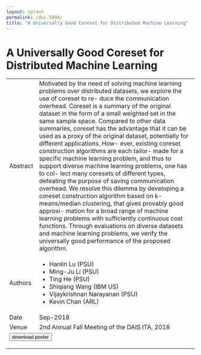 ```yaml
---
layout: splash
permalink: /doc-5804/
title: "A Universally Good Coreset for Distributed Machine Learning"
---
```


# A Universally Good Coreset for Distributed Machine Learning

<table>
    <tbody>
    <tr>
        <td>Abstract</td>
        <td>Motivated by the need of solving machine learning problems over distributed datasets, we explore the use of coreset to re- duce the communication overhead. Coreset is a summary of the original dataset in the form of a small weighted set in the same sample space. Compared to other data summaries, coreset has the advantage that it can be used as a proxy of the original dataset, potentially for different applications. How- ever, existing coreset construction algorithms are each tailor- made for a specific machine learning problem, and thus to support diverse machine learning problems, one has to col- lect many coresets of different types, defeating the purpose of saving communication overhead. We resolve this dilemma by developing a coreset construction algorithm based on k- means/median clustering, that gives provably good approxi- mation for a broad range of machine learning problems with sufficiently continuous cost functions. Through evaluations on diverse datasets and machine learning problems, we verify the universally good performance of the proposed algorithm.</td>
    </tr>
    <tr>
        <td>Authors</td>
        <td>
            <ul>
                <li>Hanlin Lu (PSU)</li>
                <li>Ming-Ju Li (PSU)</li>
                <li>Ting He (PSU)</li>
                <li>Shiqiang Wang (IBM US)</li>
                <li>Vijaykrishnan Narayanan (PSU)</li>
                <li>Kevin Chan (ARL)</li>
            </ul>
        </td>
    </tr>
    <tr>
        <td>Date</td>
        <td>Sep-2018</td>
    </tr>
    <tr>
        <td>Venue</td>
        <td>2nd Annual Fall Meeting of the DAIS ITA, 2018</td>
    </tr>
        <tr>
            <td colspan="2">
                <form method="get" action="https://dais-ita.org/sites/default/files/2505_poster.pdf">
                    <button type="submit">download poster</button>
                </form>
            </td>
        </tr>
    </tbody>
</table>
